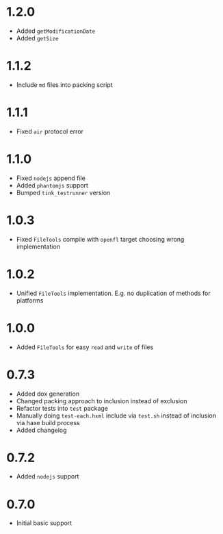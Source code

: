 # 1.2.0

- Added `getModificationDate`
- Added `getSize`

# 1.1.2

- Include `md` files into packing script

# 1.1.1

- Fixed `air` protocol error

# 1.1.0

- Fixed `nodejs` append file
- Added `phantomjs` support
- Bumped `tink_testrunner` version

# 1.0.3

- Fixed `FileTools` compile with `openfl` target choosing wrong implementation

# 1.0.2

- Unified `FileTools` implementation. E.g. no duplication of methods for platforms

# 1.0.0

- Added `FileTools` for easy `read` and `write` of files

# 0.7.3

- Added dox generation
- Changed packing approach to inclusion instead of exclusion
- Refactor tests into `test` package
- Manually doing `test-each.hxml` include via `test.sh` instead of inclusion via haxe build process
- Added changelog

# 0.7.2

- Added `nodejs` support

# 0.7.0

- Initial basic support
